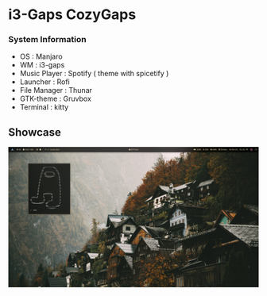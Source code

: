 # i3-Gaps CozyGaps

### System Information

- OS : Manjaro
- WM : i3-gaps
- Music Player : Spotify ( theme with spicetify )
- Launcher : Rofi
- File Manager : Thunar
- GTK-theme : Gruvbox
- Terminal : kitty

## Showcase

![1680512777239](image/README/1680512777239.png)
